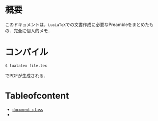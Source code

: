 # 概要
このドキュメントは，`LuaLaTeX`での文書作成に必要なPreambleをまとめたもの．完全に個人的メモ．
# コンパイル
```Bash
$ lualatex file.tex
```
でPDFが生成される．
# Tableofcontent
- [`document class`](https://github.com/MIZOGUCHIKoki/LaTeX-StyleFile/blob/main/LuaLaTeX_notes/01DocumentClass.md)
- 
